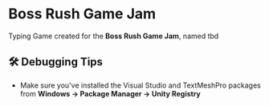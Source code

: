 # Boss Rush Game Jam

Typing Game created for the **Boss Rush Game Jam**, named tbd

## 🛠️ Debugging Tips

- Make sure you've installed the Visual Studio and TextMeshPro packages from **Windows -> Package Manager -> Unity Registry**